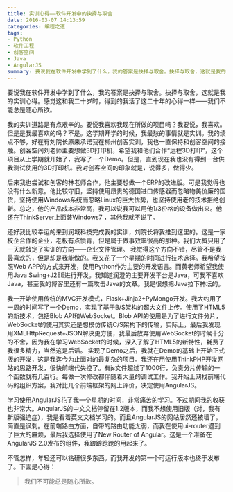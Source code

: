 ```yaml
---
title: 实训心得——软件开发中的抉择与取舍
date: 2016-03-07 14:13:59
categories: 编程之道
tags: 
- Python
- 软件工程
- 创客空间
- Java
- AngularJS
summary: 要说我在软件开发中学到了什么，我的答案是抉择与取舍。抉择与取舍，这就是我的实训心得。感觉这和我二十岁时，得到的我活了这二十年的心得一样——我们不能总是随心所欲。
---
```


要说我在软件开发中学到了什么，我的答案是抉择与取舍。抉择与取舍，这就是我的实训心得。感觉这和我二十岁时，得到的我活了这二十年的心得一样——我们不能总是随心所欲。

我的实训道路是有点艰辛的。要说我喜欢我现在所做的项目吗？我要说，我喜欢。但是是我最喜欢的吗？不是。这学期开学的时候，我最愁的事情就是实训。我的绩点不够，好在有刘院长原来承诺我在柳州创客实训，我也一直保持和创客空间的接触。创客空间刘老师主要想做3D打印机，希望我和他们合作“远程3D打印”，这个项目从上学期就开始了，我写了一个Demo。但是，直到现在我也没有得到一台供我测试使用的3D打印机。我对创客空间的印象就是，说得多，做得少。

后来我也尝试和创客的林老师合作，他主要想做一个ERP的改进版。可是我觉得也没有什么新意。他比较守旧，坚持使用昂贵的德国进口传感器而忽略物美价廉的国货，坚持使用Windows系统而忽略Linux的巨大优势，也坚持使用老的技术拒绝创新。总之，他的产品成本非常高，我可以说我可以用他1/3价格的设备做出来。他还在ThinkServer上面装Windows7 ，其他我就不说了。

还好我比较幸运的来到润城科技完成我的实训，刘院长将我推到这里的。这是一家校企合作的企业，老板有点愤青，但是属于做事效率很高的那种。我们大概只用了一天就敲定了实训的方向——企业文件管理。 我觉得这个方向不错，尽管不是我最喜欢的，但是却是我能做的。我又花了一个星期的时间进行技术选择。我希望按照Web APP的方式来开发，使用Python作为主要的开发语言。而黄老师希望我使用Java Swing+J2EE进行开发。我知道润澄的主要开发平台是Java，可我不喜欢Java，甚至我的博客里还有一篇攻击Java的文章。我是很想把Java拉下神坛的。

我一开始使用传统的MVC开发模式，Flask+Jinja2+PyMongo开发。我大约用了一周的时间写了一个Demo，实现了基于B/S架构的超大文件上传。使用了HTML5的新技术，包括Blob API和WebSocket。Blob API的使用是为了进行文件分片，WebSocket的使用其实还是想模仿传统C/S架构下的传输，实际上，最后我发现用XMLHttpRequest+JSON解决更方便，我最后放弃使用WebSocket的时候十分的不舍，因为我在学习WebSocket的时候，深入了解了HTML5的新特性，耗费了我很多精力，当然这是后话。 实现了Demo之后，我就在Demo的基础上开始正式版的开发，这是我迄今为止面对的最复杂的项目。我还在用使用ThinkPHP开发网站的思路开发，很快前端代失控了。有js文件超过了1000行，负责分片传输的一个函数就有几百行。每做一次修改都伴随着大量的调试工作。我开始上网找前端代码的组织方案，我对比几个前端框架的网上评价，决定使用AngularJS。

学习使用AngularJS花了我一个星期的时间，非常痛苦的学习。不过期间我的收获也非常大。AngularJS的中文文档停留在1.2版本，而我不想使用旧版（对，我有新版强迫症），我是看着英文文档学习的。而且AngularJS的网站居然还被墙了，简直是讽刺。在前端路由方面，自带的路由功能太弱，而我在使用ui-router遇到了巨大的麻烦，最后我选择使用了New Router of Angular。这是一个准备在AngularJS 2.0发布的组件，我踉踉跄跄的用起来了。

不管怎样，年轻还可以钻研很多东西。而我开发的第一个可运行版本也终于发布了。下面是心得：

> 我们不可能总是随心所欲。